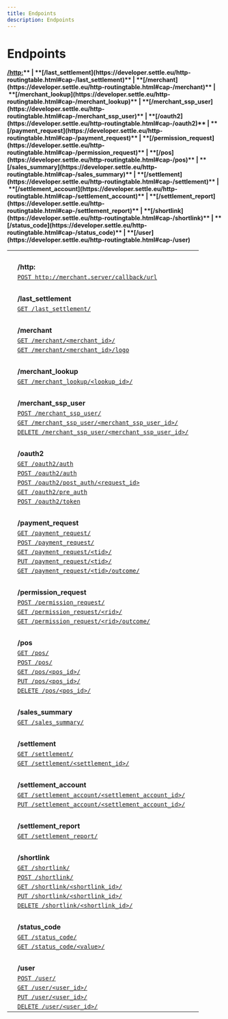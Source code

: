 ```yaml
---
title: Endpoints
description: Endpoints
---
```

# Endpoints



**[/http:](https://developer.settle.eu/http-routingtable.html#cap-/http:)** | **[/last_settlement](https://developer.settle.eu/http-routingtable.html#cap-/last_settlement)** | **[/merchant](https://developer.settle.eu/http-routingtable.html#cap-/merchant)** | **[/merchant_lookup](https://developer.settle.eu/http-routingtable.html#cap-/merchant_lookup)** | **[/merchant_ssp_user](https://developer.settle.eu/http-routingtable.html#cap-/merchant_ssp_user)** | **[/oauth2](https://developer.settle.eu/http-routingtable.html#cap-/oauth2)** | **[/payment_request](https://developer.settle.eu/http-routingtable.html#cap-/payment_request)** | **[/permission_request](https://developer.settle.eu/http-routingtable.html#cap-/permission_request)** | **[/pos](https://developer.settle.eu/http-routingtable.html#cap-/pos)** | **[/sales_summary](https://developer.settle.eu/http-routingtable.html#cap-/sales_summary)** | **[/settlement](https://developer.settle.eu/http-routingtable.html#cap-/settlement)** | **[/settlement_account](https://developer.settle.eu/http-routingtable.html#cap-/settlement_account)** | **[/settlement_report](https://developer.settle.eu/http-routingtable.html#cap-/settlement_report)** | **[/shortlink](https://developer.settle.eu/http-routingtable.html#cap-/shortlink)** | **[/status_code](https://developer.settle.eu/http-routingtable.html#cap-/status_code)** | **[/user](https://developer.settle.eu/http-routingtable.html#cap-/user)**

|     |                                                                                                                                                    |     |
| --- | -------------------------------------------------------------------------------------------------------------------------------------------------- | --- |
|     |                                                                                                                                                    |     |
|     | **/http:**                                                                                                                                         |     |
|     | [`POST http://merchant.server/callback/url`](https://developer.settle.eu/handlers.html#post-http---merchant.server-callback-url)                   |     |
|     |                                                                                                                                                    |     |
|     | **/last_settlement**                                                                                                                               |     |
|     | [`GET /last_settlement/`](https://developer.settle.eu/handlers.html#get--last_settlement-)                                                         |     |
|     |                                                                                                                                                    |     |
|     | **/merchant**                                                                                                                                      |     |
|     | [`GET /merchant/<merchant_id>/`](https://developer.settle.eu/handlers.html#get--merchant--merchant_id--)                                           |     |
|     | [`GET /merchant/<merchant_id>/logo`](https://developer.settle.eu/handlers.html#get--merchant--merchant_id--logo)                                   |     |
|     |                                                                                                                                                    |     |
|     | **/merchant_lookup**                                                                                                                               |     |
|     | [`GET /merchant_lookup/<lookup_id>/`](https://developer.settle.eu/handlers.html#get--merchant_lookup--lookup_id--)                                 |     |
|     |                                                                                                                                                    |     |
|     | **/merchant_ssp_user**                                                                                                                             |     |
|     | [`POST /merchant_ssp_user/`](https://developer.settle.eu/handlers.html#post--merchant_ssp_user-)                                                   |     |
|     | [`GET /merchant_ssp_user/<merchant_ssp_user_id>/`](https://developer.settle.eu/handlers.html#get--merchant_ssp_user--merchant_ssp_user_id--)       |     |
|     | [`DELETE /merchant_ssp_user/<merchant_ssp_user_id>/`](https://developer.settle.eu/handlers.html#delete--merchant_ssp_user--merchant_ssp_user_id--) |     |
|     |                                                                                                                                                    |     |
|     | **/oauth2**                                                                                                                                        |     |
|     | [`GET /oauth2/auth`](https://developer.settle.eu/oauth_api.html#get--oauth2-auth)                                                                  |     |
|     | [`POST /oauth2/auth`](https://developer.settle.eu/oauth_api.html#post--oauth2-auth)                                                                |     |
|     | [`POST /oauth2/post_auth/<request_id>`](https://developer.settle.eu/oauth_api.html#post--oauth2-post_auth--request_id-)                            |     |
|     | [`GET /oauth2/pre_auth`](https://developer.settle.eu/oauth_api.html#get--oauth2-pre_auth)                                                          |     |
|     | [`POST /oauth2/token`](https://developer.settle.eu/oauth_api.html#post--oauth2-token)                                                              |     |
|     |                                                                                                                                                    |     |
|     | **/payment_request**                                                                                                                               |     |
|     | [`GET /payment_request/`](https://developer.settle.eu/handlers.html#get--payment_request-)                                                         |     |
|     | [`POST /payment_request/`](https://developer.settle.eu/handlers.html#post--payment_request-)                                                       |     |
|     | [`GET /payment_request/<tid>/`](https://developer.settle.eu/handlers.html#get--payment_request--tid--)                                             |     |
|     | [`PUT /payment_request/<tid>/`](https://developer.settle.eu/handlers.html#put--payment_request--tid--)                                             |     |
|     | [`GET /payment_request/<tid>/outcome/`](https://developer.settle.eu/handlers.html#get--payment_request--tid--outcome-)                             |     |
|     |                                                                                                                                                    |     |
|     | **/permission_request**                                                                                                                            |     |
|     | [`POST /permission_request/`](https://developer.settle.eu/handlers.html#post--permission_request-)                                                 |     |
|     | [`GET /permission_request/<rid>/`](https://developer.settle.eu/handlers.html#get--permission_request--rid--)                                       |     |
|     | [`GET /permission_request/<rid>/outcome/`](https://developer.settle.eu/handlers.html#get--permission_request--rid--outcome-)                       |     |
|     |                                                                                                                                                    |     |
|     | **/pos**                                                                                                                                           |     |
|     | [`GET /pos/`](https://developer.settle.eu/handlers.html#get--pos-)                                                                                 |     |
|     | [`POST /pos/`](https://developer.settle.eu/handlers.html#post--pos-)                                                                               |     |
|     | [`GET /pos/<pos_id>/`](https://developer.settle.eu/handlers.html#get--pos--pos_id--)                                                               |     |
|     | [`PUT /pos/<pos_id>/`](https://developer.settle.eu/handlers.html#put--pos--pos_id--)                                                               |     |
|     | [`DELETE /pos/<pos_id>/`](https://developer.settle.eu/handlers.html#delete--pos--pos_id--)                                                         |     |
|     |                                                                                                                                                    |     |
|     | **/sales_summary**                                                                                                                                 |     |
|     | [`GET /sales_summary/`](https://developer.settle.eu/handlers.html#get--sales_summary-)                                                             |     |
|     |                                                                                                                                                    |     |
|     | **/settlement**                                                                                                                                    |     |
|     | [`GET /settlement/`](https://developer.settle.eu/handlers.html#get--settlement-)                                                                   |     |
|     | [`GET /settlement/<settlement_id>/`](https://developer.settle.eu/handlers.html#get--settlement--settlement_id--)                                   |     |
|     |                                                                                                                                                    |     |
|     | **/settlement_account**                                                                                                                            |     |
|     | [`GET /settlement_account/<settlement_account_id>/`](https://developer.settle.eu/handlers.html#get--settlement_account--settlement_account_id--)   |     |
|     | [`PUT /settlement_account/<settlement_account_id>/`](https://developer.settle.eu/handlers.html#put--settlement_account--settlement_account_id--)   |     |
|     |                                                                                                                                                    |     |
|     | **/settlement_report**                                                                                                                             |     |
|     | [`GET /settlement_report/`](https://developer.settle.eu/handlers.html#get--settlement_report-)                                                     |     |
|     |                                                                                                                                                    |     |
|     | **/shortlink**                                                                                                                                     |     |
|     | [`GET /shortlink/`](https://developer.settle.eu/handlers.html#get--shortlink-)                                                                     |     |
|     | [`POST /shortlink/`](https://developer.settle.eu/handlers.html#post--shortlink-)                                                                   |     |
|     | [`GET /shortlink/<shortlink_id>/`](https://developer.settle.eu/handlers.html#get--shortlink--shortlink_id--)                                       |     |
|     | [`PUT /shortlink/<shortlink_id>/`](https://developer.settle.eu/handlers.html#put--shortlink--shortlink_id--)                                       |     |
|     | [`DELETE /shortlink/<shortlink_id>/`](https://developer.settle.eu/handlers.html#delete--shortlink--shortlink_id--)                                 |     |
|     |                                                                                                                                                    |     |
|     | **/status_code**                                                                                                                                   |     |
|     | [`GET /status_code/`](https://developer.settle.eu/handlers.html#get--status_code-)                                                                 |     |
|     | [`GET /status_code/<value>/`](https://developer.settle.eu/handlers.html#get--status_code--value--)                                                 |     |
|     |                                                                                                                                                    |     |
|     | **/user**                                                                                                                                          |     |
|     | [`POST /user/`](https://developer.settle.eu/handlers.html#post--user-)                                                                             |     |
|     | [`GET /user/<user_id>/`](https://developer.settle.eu/handlers.html#get--user--user_id--)                                                           |     |
|     | [`PUT /user/<user_id>/`](https://developer.settle.eu/handlers.html#put--user--user_id--)                                                           |     |
|     | [`DELETE /user/<user_id>/`](https://developer.settle.eu/handlers.html#delete--user--user_id--)                                                     |     |